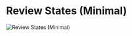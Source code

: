 # Review States (Minimal)

![Review States (Minimal)](https://media.githubusercontent.com/media/aoe-elo/docs/main/src/diagrams/review_states_minimal/Minimal%20Review%20States.png)
